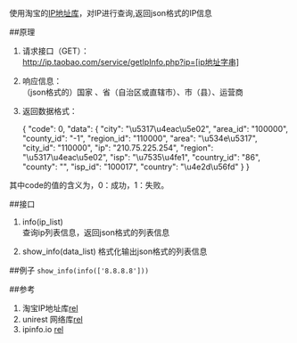 使用淘宝的[IP地址库](http://ip.taobao.com/index.php)，对IP进行查询,返回json格式的IP信息

##原理
1. 请求接口（GET）：  
http://ip.taobao.com/service/getIpInfo.php?ip=[ip地址字串]

2. 响应信息：  
（json格式的）国家 、省（自治区或直辖市）、市（县）、运营商

3. 返回数据格式：  

    {
        "code": 0, 
        "data": {
            "city": "\u5317\u4eac\u5e02", 
            "area_id": "100000", 
            "county_id": "-1", 
            "region_id": "110000", 
            "area": "\u534e\u5317", 
            "city_id": "110000", 
            "ip": "210.75.225.254", 
            "region": "\u5317\u4eac\u5e02", 
            "isp": "\u7535\u4fe1", 
            "country_id": "86", 
            "county": "", 
            "isp_id": "100017", 
            "country": "\u4e2d\u56fd"
        }
    }

其中code的值的含义为，0：成功，1：失败。


##接口
1. info(ip\_list)  
查询ip列表信息，返回json格式的列表信息

2. show\_info(data\_list)
格式化输出json格式的列表信息

##例子
`show_info(info(['8.8.8.8']))`

##参考
1. 淘宝IP地址库[rel](http://ip.taobao.com/index.php)
2. unirest 网络库[rel](http://unirest.io/python.html)
3. ipinfo.io [rel](http://ipinfo.io/)
